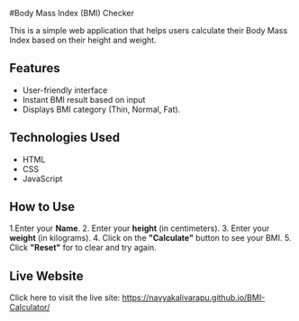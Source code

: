 #Body Mass Index (BMI) Checker

This is a simple web application that helps users calculate their Body Mass Index  based on their height and weight.

## Features

- User-friendly interface
- Instant BMI result based on input
- Displays BMI category (Thin, Normal, Fat).

## Technologies Used

- HTML
- CSS
- JavaScript

## How to Use
1.Enter your **Name**.
2. Enter your **height** (in centimeters).
3. Enter your **weight** (in kilograms).
4. Click on the **"Calculate"** button to see your BMI.
5. Click **"Reset"** for to clear and try again.

## Live Website

Click here to visit the live site: https://navyakalivarapu.github.io/BMI-Calculator/


